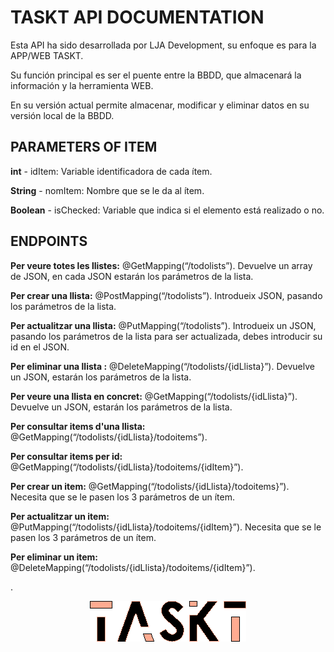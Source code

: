 # TASKT API DOCUMENTATION
Esta API ha sido desarrollada por LJA Development, su enfoque es para la APP/WEB TASKT.

Su función principal es ser el puente entre la BBDD, que almacenará la información y la herramienta WEB.

En su versión actual permite almacenar, modificar y eliminar datos en su versión local de la BBDD.

## PARAMETERS OF ITEM
**int** - idItem: Variable identificadora de cada ítem.

**String** - nomItem: Nombre que se le da al ítem.

**Boolean** - isChecked: Variable que indica si el elemento está realizado o no.

## ENDPOINTS
**Per veure totes les llistes:** @GetMapping(“/todolists”). Devuelve un array de JSON, en cada JSON estarán los parámetros de la lista.

**Per crear una llista:** @PostMapping(“/todolists”). Introdueix JSON, pasando los parámetros de la lista.

**Per actualitzar una llista:** @PutMapping(“/todolists”). Introdueix un JSON, pasando los parámetros de la lista para ser actualizada, debes introducir su id en el JSON.

**Per eliminar una llista :** @DeleteMapping(“/todolists/{idLlista}”). Devuelve un JSON, estarán los parámetros de la lista.

**Per veure una llista en concret:** @GetMapping(“/todolists/{idLlista}”). Devuelve un JSON, estarán los parámetros de la lista.

**Per consultar items d'una llista:** @GetMapping(“/todolists/{idLlista}/todoitems”).

**Per consultar items per id:** @GetMapping(“/todolists/{idLlista}/todoitems/{idItem}”).

**Per crear un item:** @GetMapping(“/todolists/{idLlista}/todoitems}”). Necesita que se le pasen los 3 parámetros de un ítem.

**Per actualitzar un item:** @PutMapping(“/todolists/{idLlista}/todoitems/{idItem}”). Necesita que se le pasen los 3 parámetros de un ítem.

**Per eliminar un item:** @DeleteMapping(“/todolists/{idLlista}/todoitems/{idItem}”).



.
<p align="center">
  <img src="https://github.com/albertponsmarques/TASKT_api/blob/master/LOGOv2.png">
</p>

